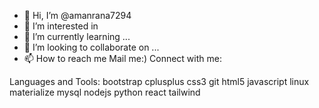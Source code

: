 - 👋 Hi, I’m @amanrana7294
- 👀 I’m interested in 
- 🌱 I’m currently learning ...
- 💞️ I’m looking to collaborate on ...
- 📫 How to reach me Mail me:)
Connect with me:


Languages and Tools:
bootstrap cplusplus css3 git html5 javascript linux materialize mysql nodejs python react tailwind

<!---
amanrana7294/amanrana7294 is a ✨ special ✨ repository because its `README.md` (this file) appears on your GitHub profile.
You can click the Preview link to take a look at your changes.
--->
